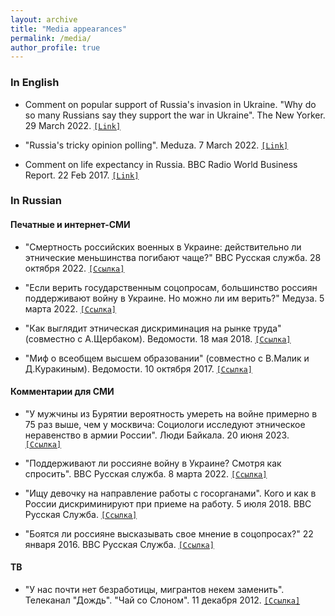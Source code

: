 ```yaml
---
layout: archive
title: "Media appearances"
permalink: /media/
author_profile: true
---
```


### In English

* Comment on popular support of Russia's invasion in Ukraine. "Why do so many Russians say they support the war in Ukraine". The New Yorker. 29 March 2022. [`[Link]`](https://www.newyorker.com/news/news-desk/why-do-so-many-russians-say-they-support-the-war-in-ukraine)

* "Russia's tricky opinion polling". Meduza. 7 March 2022. [`[Link]`](https://meduza.io/en/feature/2022/03/07/russia-s-tricky-opinion-polling)

* Comment on life expectancy in Russia. BBC Radio World Business Report. 22 Feb 2017. [`[Link]`](https://www.bbc.co.uk/programmes/p04tqphc)

### In Russian

#### Печатные и интернет-СМИ

* "Смертность российских военных в Украине: действительно ли этнические меньшинства погибают чаще?" BBC Русская служба. 28 октября 2022.
[`[Ссылка]`](https://www.bbc.com/russian/features-63416259)

* "Если верить государственным соцопросам, большинство россиян поддерживают войну в Украине. Но можно ли им верить?" Медуза. 5 марта 2022. [`[Ссылка]`](https://meduza.io/feature/2022/03/05/esli-verit-gosudarstvennym-sotsoprosam-bolshinstvo-rossiyan-podderzhivayut-voynu-v-ukraine-no-mozhno-li-im-verit)

* "Как выглядит этническая дискриминация на рынке труда" (совместно с А.Щербаком). Ведомости. 18 мая 2018. [`[Ссылка]`](https://www.vedomosti.ru/opinion/articles/2018/05/18/769904-etnicheskaya-diskriminatsiya)

* "Миф о всеобщем высшем образовании" (совместно с В.Малик и Д.Куракиным). Ведомости. 10 октября 2017. [`[Ссылка]`](https://www.vedomosti.ru/opinion/articles/2017/10/10/737202-mif-o-vseobschem-visshem)

#### Комментарии для СМИ

* "У мужчины из Бурятии вероятность умереть на войне примерно в 75 раз выше, чем у москвича: Социологи исследуют этническое неравенство в армии России". Люди Байкала. 20 июня 2023. [`[Ссылка]`](https://baikal-journal.ru/2023/06/20/u-muzhchiny-iz-buryatii-veroyatnost-umeret-na-vojne-primerno-v-75-raz-vyshe-chem-u-moskvicha/)

* "Поддерживают ли россияне войну в Украине? Смотря как спросить". BBC Русская служба. 8 марта 2022. [`[Ссылка]`](https://www.bbc.com/russian/news-60662712)

* "Ищу девочку на направление работы с госорганами". Кого и как в России дискриминируют при приеме на работу. 5 июля 2018. BBC Русская Служба. [`[Ссылка]`](https://www.bbc.com/russian/features-44727766)

* "Боятся ли россияне высказывать свое мнение в соцопросах?" 22 января 2016. BBC Русская Служба. [`[Ссылка]`](https://www.bbc.com/russian/society/2016/01/160122_qd_russia_polls_fear)

#### ТВ

* "У нас почти нет безработицы, мигрантов некем заменить". Телеканал "Дождь". "Чай со Слоном". 11 декабря 2012. [`[Ссылка]`](https://tvrain.ru/teleshow/tea_with_an_elephant/u_nas_pochti_net_bezrabotitsy_migrantov_nekem_zamenit-334065/)

